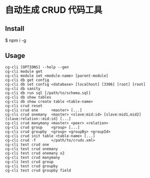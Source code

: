 # 自动生成 CRUD 代码工具

## Install
$ npm i -g 

## Usage

    cg-cli [OPTIONS] --help --gen
    cg-cli module get
    cg-cli module set <module-name> [parent-module]
    cg-cli db get config
    cg-cli db set config <database> [localhost] [3306] [root] [root]
    cg-cli db sanity
    cg-cli db run sql [/path/to/schema.sql]
    cg-cli db show tables
    cg-cli db show create table <table-name>
    cg-cli crud reset
    cg-cli crud one      <master> [...]
    cg-cli crud onemany  <master> <slave:mid:id> [slave:mid1,mid2] [slave:relation::mid:id] [...]
    cg-cli crud manymany <master> <peer> <relation>
    cg-cli crud group    <group> [...]
    cg-cli crud groupby  <group> <groupBy> <groupId>
    cg-cli crud init table <table-name> [...]
    cg-cli crud -f       </path/to/cruds.xml>
    cg-cli test crud one
    cg-cli test crud onemany
    cg-cli test crud onemany x2
    cg-cli test crud manymany
    cg-cli test crud group
    cg-cli test crud groupby
    cg-cli test crud groupby field

